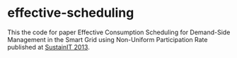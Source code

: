 effective-scheduling
====================

This the code for paper 
Effective Consumption Scheduling for Demand-Side Management in the Smart Grid using Non-Uniform Participation Rate
published at [SustainIT 2013](http://www.dicgim.unipa.it/networks/sustainit2013/).

